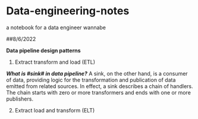 # Data-engineering-notes
a notebook for a data engineer wannabe




##8/6/2022

**Data pipeline design patterns**
1. Extract transform and load (ETL)


***What is #sink# in data pipeline?***
A sink, on the other hand, is a consumer of data, providing logic for the transformation and publication of data emitted from related sources. In effect, a sink describes a chain of handlers. The chain starts with zero or more transformers and ends with one or more publishers.

2. Extract load and transform (ELT)
